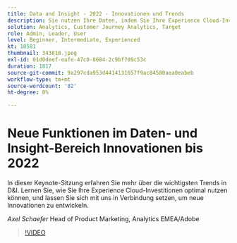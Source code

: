 ```yaml
---
title: Data and Insight - 2022 - Innovationen und Trends
description: Sie nutzen Ihre Daten, indem Sie Ihre Experience Cloud-Investitionen maximieren und einen Blick in neue Innovationen werfen.
solution: Analytics, Customer Journey Analytics, Target
role: Admin, Leader, User
level: Beginner, Intermediate, Experienced
kt: 10581
thumbnail: 343818.jpeg
exl-id: 01d0deef-eafe-47c0-8684-2c9bf709c53c
duration: 1817
source-git-commit: 9a297cda953d4414131657f9ac84580aea0eabeb
workflow-type: tm+mt
source-wordcount: '82'
ht-degree: 0%

---
```


# Neue Funktionen im Daten- und Insight-Bereich Innovationen bis 2022

In dieser Keynote-Sitzung erfahren Sie mehr über die wichtigsten Trends in D&amp;I. Lernen Sie, wie Sie Ihre Experience Cloud-Investitionen optimal nutzen können, und lassen Sie sich mit uns in Verbindung setzen, um neue Innovationen zu entwickeln.

*Axel Schaefer* Head of Product Marketing, Analytics EMEA/Adobe

>[!VIDEO](https://video.tv.adobe.com/v/343818/?quality=12&learn=on)
